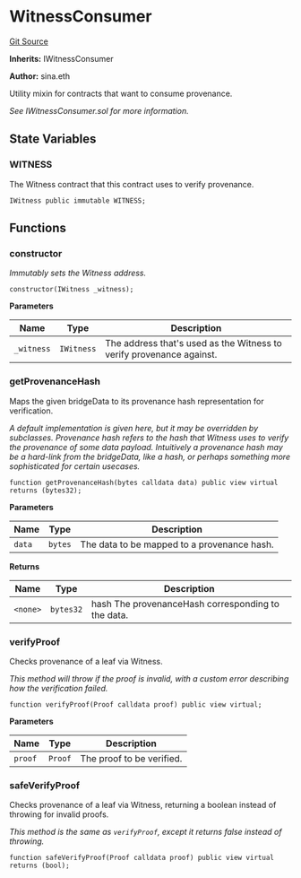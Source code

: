 # WitnessConsumer

[Git Source](https://github.com/WitnessCo/contracts-core/blob/5728ca18b700df861b9d2e351ca5ee93737de005/src/WitnessConsumer.sol)

**Inherits:** IWitnessConsumer

**Author:** sina.eth

Utility mixin for contracts that want to consume provenance.

_See IWitnessConsumer.sol for more information._

## State Variables

### WITNESS

The Witness contract that this contract uses to verify provenance.

```solidity
IWitness public immutable WITNESS;
```

## Functions

### constructor

_Immutably sets the Witness address._

```solidity
constructor(IWitness _witness);
```

**Parameters**

| Name       | Type       | Description                                                          |
| ---------- | ---------- | -------------------------------------------------------------------- |
| `_witness` | `IWitness` | The address that's used as the Witness to verify provenance against. |

### getProvenanceHash

Maps the given bridgeData to its provenance hash representation for verification.

_A default implementation is given here, but it may be overridden by subclasses. Provenance hash refers to the hash that
Witness uses to verify the provenance of some data payload. Intuitively a provenance hash may be a hard-link from the
bridgeData, like a hash, or perhaps something more sophisticated for certain usecases._

```solidity
function getProvenanceHash(bytes calldata data) public view virtual returns (bytes32);
```

**Parameters**

| Name   | Type    | Description                                 |
| ------ | ------- | ------------------------------------------- |
| `data` | `bytes` | The data to be mapped to a provenance hash. |

**Returns**

| Name     | Type      | Description                                        |
| -------- | --------- | -------------------------------------------------- |
| `<none>` | `bytes32` | hash The provenanceHash corresponding to the data. |

### verifyProof

Checks provenance of a leaf via Witness.

_This method will throw if the proof is invalid, with a custom error describing how the verification failed._

```solidity
function verifyProof(Proof calldata proof) public view virtual;
```

**Parameters**

| Name    | Type    | Description               |
| ------- | ------- | ------------------------- |
| `proof` | `Proof` | The proof to be verified. |

### safeVerifyProof

Checks provenance of a leaf via Witness, returning a boolean instead of throwing for invalid proofs.

_This method is the same as `verifyProof`, except it returns false instead of throwing._

```solidity
function safeVerifyProof(Proof calldata proof) public view virtual returns (bool);
```

